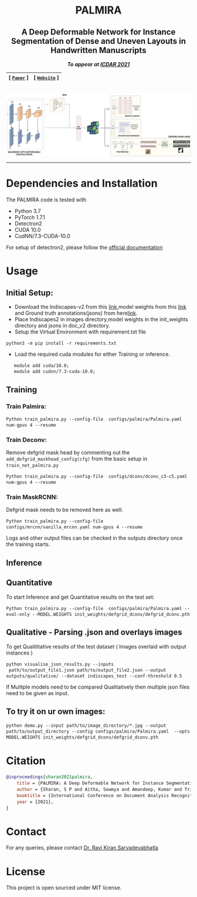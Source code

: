 <div align="center">

# PALMIRA

## A Deep Deformable Network for Instance Segmentation of Dense and Uneven Layouts in Handwritten Manuscripts

**_To appear at [ICDAR 2021](https://icdar2021.org/)_**

| **[ [```Paper```](<>) ]** | **[ [```Website```](<https://ihdia.iiit.ac.in/Palmira/>) ]** |
|:-------------------:|:-------------------:|

<br>

<img src="assets/Palmira-Arch-Crop.jpg">

---

</div>

<!-- # Getting the Dataset
> Will be released soon! -->

# Dependencies and Installation
The PALMIRA code is tested with 
- Python 3.7
- PyTorch 1.7.1
- Detectron2
- CUDA 10.0
- CudNN/7.3-CUDA-10.0

For setup of detectron2, please follow the [official documentation](https://detectron2.readthedocs.io/en/latest/tutorials/install.html)

# Usage
## Initial Setup:
- Download the Indiscapes-v2 from this [link](),model weights from this [link]() and Ground truth annotations(jsons) from here[link]().
- Place Indiscapes2 in images directory,model weights in the init_weights directory and jsons in doc_v2 directory.
- Setup the Virtual Environment with requirement.txt file
```
python3 -m pip install -r requirements.txt
```
- Load the required cuda modules for either Training or inference.
```
   module add cuda/10.0;
   module add cudnn/7.3-cuda-10.0;
```
## Training
### Train Palmira:
```
Python train_palmira.py --config-file  configs/palmira/Palmira.yaml num-gpus 4 --resume
```
### Train Deconv:
Remove defgrid mask head by commenting out the `add_defgrid_maskhead_config(cfg)` from the basic setup in `train_net_palmira.py`

```
Python train_palmira.py --config-file  configs/dconv/dconv_c3-c5.yaml num-gpus 4 --resume
```

### Train MaskRCNN:
Defgrid mask needs to be removed here as well.
```
Python train_palmira.py --config-file  configs/mrcnn/vanilla_mrcnn.yaml num-gpus 4 --resume
```

Logs and other output files can be checked in the outputs directory once the training starts.
## Inference
## Quantitative
To start Inference and get Quantitative results on the test set:
```
Python train_palmira.py --config-file  configs/palmira/Palmira.yaml --eval-only --MODEL.WEIGHTS init_weights/defgrid_dconv/defgrid_dconv.pth 
```
## Qualitative - Parsing .json and overlays images
To get Qualititative results of the test dataset ( Images overlaid with output instances )
```
python visualise_json_results.py --inputs
 path/to/output_file1.json path/to/output_file2.json --output outputs/qualitative/ --dataset indiscapes_test --conf-threshold 0.5
```
If Mulitple models need to be compared Qualitatively then multiple json files need to be given as input.

## To try it on ur own images:
```
python demo.py --input path/to/image_directory/*.jpg --output path/to/output_directory --config configs/palmira/Palmira.yaml  --opts MODEL.WEIGHTS init_weights/defgrid_dconv/defgrid_dconv.pth
```
# Citation
```bibtex
@inproceedings{sharan2021palmira,
    title = {PALMIRA: A Deep Deformable Network for Instance Segmentation of Dense and Uneven Layouts in Handwritten Manuscripts},
    author = {Sharan, S P and Aitha, Sowmya and Amandeep, Kumar and Trivedi, Abhishek and Augustine, Aaron and Sarvadevabhatla, Ravi Kiran},
    booktitle = {International Conference on Document Analysis Recognition, {ICDAR} 2021},
    year = {2021},
}
```

# Contact
For any queries, please contact [Dr. Ravi Kiran Sarvadevabhatla](mailto:ravi.kiran@iiit.ac.in.)

# License
This project is open sourced under MIT license.